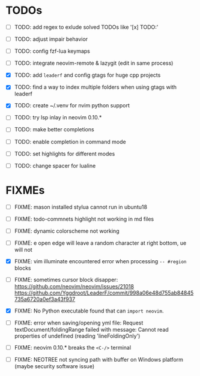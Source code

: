 # TODOs
- [ ] TODO: add regex to exlude solved TODOs like '[x] TODO:'
- [ ] TODO: adjust impair behavior
- [ ] TODO: config fzf-lua keymaps
- [ ] TODO: integrate neovim-remote & lazygit (edit in same process)
- [x] TODO: add `leaderf` and config gtags for huge cpp projects
- [x] TODO: find a way to index multiple folders when using gtags with leaderf
- [x] TODO: create ~/.venv for nvim python support
- [ ] TODO: try lsp inlay in neovim 0.10.*
- [ ] TODO: make better completions
- [ ] TODO: enable completion in command mode
- [ ] TODO: set highlights for different modes
- [ ] TODO: change spacer for lualine


# FIXMEs
- [ ] FIXME: mason installed stylua cannot run in ubuntu18
- [ ] FIXME: todo-commnets highlight not working in md files
- [ ] FIXME: dynamic colorscheme not working
- [ ] FIXME: <leader>e open edge will leave a random character at right bottom, <leader>ue will not
- [x] FIXME: vim illuminate encountered error when processing `-- #region` blocks
- [ ] FIXME: sometimes cursor block disapper: https://github.com/neovim/neovim/issues/21018 https://github.com/Yggdroot/LeaderF/commit/998a06e48d755ab84845735a6720a0ef3a43f937
- [x] FIXME: No Python executable found that can `import neovim`.
- [ ] FIXME: error when saving/opening yml file: Request textDocument/foldingRange failed with message: Cannot read properties of undefined (reading 'lineFoldingOnly')
- [ ] FIXME: neovim 0.10.* breaks the `<C-/>` terminal
- [ ] FIXME: NEOTREE not syncing path with buffer on Windows platform (maybe security software issue)


